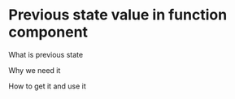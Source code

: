 # Previous state value in function component

What is previous state

Why we need it

How to get it and use it 

